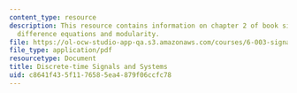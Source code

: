 ```yaml
---
content_type: resource
description: This resource contains information on chapter 2 of book signals and systems;
  difference equations and modularity.
file: https://ol-ocw-studio-app-qa.s3.amazonaws.com/courses/6-003-signals-and-systems-fall-2011/c8641f435f1176585ea4879f06ccfc78_MIT6_003F11_chap2.pdf
file_type: application/pdf
resourcetype: Document
title: Discrete-time Signals and Systems
uid: c8641f43-5f11-7658-5ea4-879f06ccfc78
---
```

